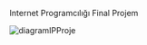 Internet Programcılığı Final Projem

![diagramIPProje](https://github.com/alkanmert/IPProje/assets/73124727/1afa9efd-4474-4060-b0d2-66053c7556e1)
